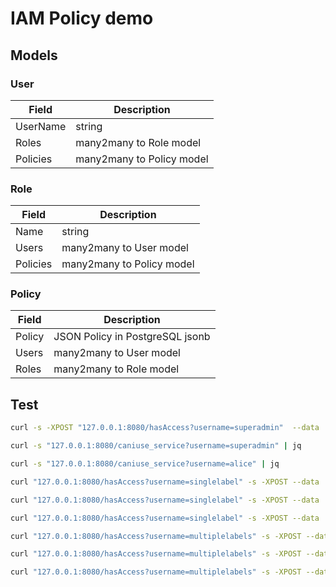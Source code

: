 # IAM Policy demo

## Models

### User

| Field    | Description               |
| -------- | ------------------------- |
| UserName | string                    |
| Roles    | many2many to Role model   |
| Policies | many2many to Policy model |

### Role

| Field    | Description               |
| -------- | ------------------------- |
| Name     | string                    |
| Users    | many2many to User model   |
| Policies | many2many to Policy model |


### Policy

| Field  | Description                     |
| ------ | ------------------------------- |
| Policy | JSON Policy in PostgreSQL jsonb |
| Users  | many2many to User model         |
| Roles  | many2many to Role model         |

## Test

```bash
curl -s -XPOST "127.0.0.1:8080/hasAccess?username=superadmin"  --data '{"UpdateServiceBasic:A":{"resource":"api:gateway:service:a","action":"gateway:UpdateServiceBasic"},"UpdateServiceBasic:B":{"resource":"api:gateway:service:b","action":"gateway:UpdateServiceBasic"},"EDIT_BUTTON_CLICKABLE":{"resource":"api:gateway:service:a","action":"gateway:UpdateServiceBasic"}}' | jq 

curl -s "127.0.0.1:8080/caniuse_service?username=superadmin" | jq

curl -s "127.0.0.1:8080/caniuse_service?username=alice" | jq

curl "127.0.0.1:8080/hasAccess?username=singlelabel" -s -XPOST --data '{"EDIT_SERVICE_BY_SINGLE_LABEL":{"resource":"api:gateway:service:a","action":"gateway:GetService","sim_labels":{"key:c":"value:c"}}}' | jq # True

curl "127.0.0.1:8080/hasAccess?username=singlelabel" -s -XPOST --data '{"EDIT_SERVICE_BY_SINGLE_LABEL":{"resource":"api:gateway:service:a","action":"gateway:GetService","sim_labels":{"key:d":"value:d"}}}' | jq # False

curl "127.0.0.1:8080/hasAccess?username=singlelabel" -s -XPOST --data '{"EDIT_SERVICE_BY_SINGLE_LABEL":{"resource":"api:gateway:service:a","action":"gateway:GetService","sim_labels":{"key:c":"value:c","key:d":"value:d"}}}' | jq # False

curl "127.0.0.1:8080/hasAccess?username=multiplelabels" -s -XPOST --data '{"EDIT_SERVICE_BY_MUTLIPLE_LABEL":{"resource":"api:gateway:service:a","action":"gateway:GetService","sim_labels":{"key:a":"value:a","key:b":"value:b"}}}' | jq # True

curl "127.0.0.1:8080/hasAccess?username=multiplelabels" -s -XPOST --data '{"EDIT_SERVICE_BY_MUTLIPLE_LABEL":{"resource":"api:gateway:service:a","action":"gateway:GetService","sim_labels":{"key:a":"value:a"}}}' | jq # True

curl "127.0.0.1:8080/hasAccess?username=multiplelabels" -s -XPOST --data '{"EDIT_SERVICE_BY_MUTLIPLE_LABEL":{"resource":"api:gateway:service:a","action":"gateway:GetService","sim_labels":{"key:a":"value:a","key:d":"value:d"}}}' | jq # False
```
